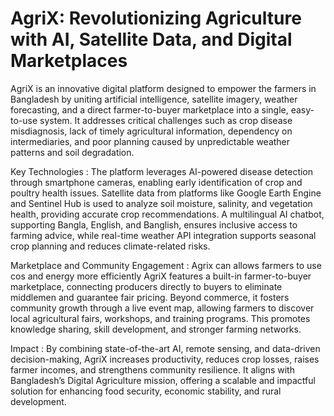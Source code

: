 # AgriX: Revolutionizing Agriculture with AI, Satellite Data, and Digital Marketplaces

AgriX is an innovative digital platform designed to empower the farmers in Bangladesh by uniting artificial intelligence, satellite imagery, weather forecasting, and a direct farmer-to-buyer marketplace into a single, easy-to-use system. It addresses critical challenges such as crop disease misdiagnosis, lack of timely agricultural information, dependency on intermediaries, and poor planning caused by unpredictable weather patterns and soil degradation.

Key Technologies :
The platform leverages AI-powered disease detection through smartphone cameras, enabling early identification of crop and poultry health issues. Satellite data from platforms like Google Earth Engine and Sentinel Hub is used to analyze soil moisture, salinity, and vegetation health, providing accurate crop recommendations. A multilingual AI chatbot, supporting Bangla, English, and Banglish, ensures inclusive access to farming advice, while real-time weather API integration supports seasonal crop planning and reduces climate-related risks.

Marketplace and Community Engagement :
Agrix can allows farmers to use cos and energy more efficiently
AgriX features a built-in farmer-to-buyer marketplace, connecting producers directly to buyers to eliminate middlemen and guarantee fair pricing. Beyond commerce, it fosters community growth through a live event map, allowing farmers to discover local agricultural fairs, workshops, and training programs. This promotes knowledge sharing, skill development, and stronger farming networks.

Impact :
By combining state-of-the-art AI, remote sensing, and data-driven decision-making, AgriX increases productivity, reduces crop losses, raises farmer incomes, and strengthens community resilience. It aligns with Bangladesh’s Digital Agriculture mission, offering a scalable and impactful solution for enhancing food security, economic stability, and rural development.
